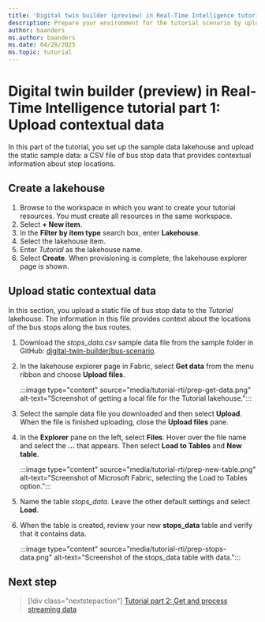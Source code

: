 ```yaml
---
title: 'Digital twin builder (preview) in Real-Time Intelligence tutorial: Upload contextual data'
description: Prepare your environment for the tutorial scenario by uploading the static, contextual sample data to a lakehouse.
author: baanders
ms.author: baanders
ms.date: 04/28/2025
ms.topic: tutorial
---
```


# Digital twin builder (preview) in Real-Time Intelligence tutorial part 1: Upload contextual data

In this part of the tutorial, you set up the sample data lakehouse and upload the static sample data: a CSV file of bus stop data that provides contextual information about stop locations. 

## Create a lakehouse

1. Browse to the workspace in which you want to create your tutorial resources. You must create all resources in the same workspace.
1. Select **+ New item**.
1. In the **Filter by item type** search box, enter **Lakehouse**.
1. Select the lakehouse item.
1. Enter *Tutorial* as the lakehouse name.
1. Select **Create**. When provisioning is complete, the lakehouse explorer page is shown. 

## Upload static contextual data

In this section, you upload a static file of bus stop data to the *Tutorial* lakehouse. The information in this file provides context about the locations of the bus stops along the bus routes.

1. Download the *stops_data.csv* sample data file from the sample folder in GitHub: [digital-twin-builder/bus-scenario](https://aka.ms/dtb-samples-bus).
1. In the lakehouse explorer page in Fabric, select **Get data** from the menu ribbon and choose **Upload files**.

    :::image type="content" source="media/tutorial-rti/prep-get-data.png" alt-text="Screenshot of getting a local file for the Tutorial lakehouse.":::
    
1. Select the sample data file you downloaded and then select **Upload**. When the file is finished uploading, close the **Upload files** pane.
1. In the **Explorer** pane on the left, select **Files**. Hover over the file name and select the **...** that appears. Then select **Load to Tables** and **New table**.

    :::image type="content" source="media/tutorial-rti/prep-new-table.png" alt-text="Screenshot of Microsoft Fabric, selecting the Load to Tables option.":::
    
1. Name the table *stops_data*. Leave the other default settings and select **Load**.
1. When the table is created, review your new **stops_data** table and verify that it contains data.

    :::image type="content" source="media/tutorial-rti/prep-stops-data.png" alt-text="Screenshot of the stops_data table with data.":::

## Next step

> [!div class="nextstepaction"]
> [Tutorial part 2: Get and process streaming data](tutorial-rti-2-get-streaming-data.md)